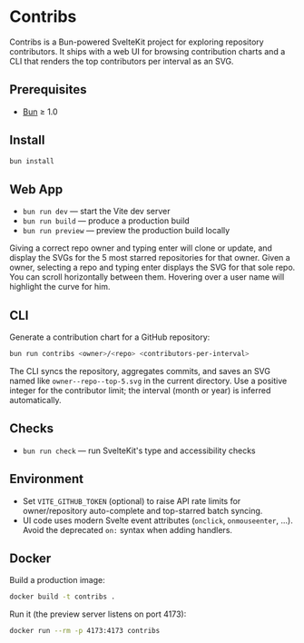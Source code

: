 # Contribs

Contribs is a Bun-powered SvelteKit project for exploring repository contributors. It ships with a web UI for browsing contribution charts and a CLI that renders the top contributors per interval as an SVG.

## Prerequisites
- [Bun](https://bun.sh/) ≥ 1.0

## Install
```bash
bun install
```

## Web App
- `bun run dev` &mdash; start the Vite dev server
- `bun run build` &mdash; produce a production build
- `bun run preview` &mdash; preview the production build locally

Giving a correct repo owner and typing enter will clone or update, and display the SVGs for the 5 most starred 
repositories for that owner.
Given a owner, selecting a repo and  typing enter displays the SVG for that sole repo.
You can scroll horizontally between them.
Hovering over a user name will highlight the curve for him.


## CLI
Generate a contribution chart for a GitHub repository:
```bash
bun run contribs <owner>/<repo> <contributors-per-interval>
```

The CLI syncs the repository, aggregates commits, and saves an SVG named like `owner--repo--top-5.svg` in the current directory. Use a positive integer for the contributor limit; the interval (month or year) is inferred automatically.

## Checks
- `bun run check` &mdash; run SvelteKit's type and accessibility checks

## Environment
- Set `VITE_GITHUB_TOKEN` (optional) to raise API rate limits for owner/repository auto-complete and top-starred batch syncing.
- UI code uses modern Svelte event attributes (`onclick`, `onmouseenter`, ...). Avoid the deprecated `on:` syntax when adding handlers.

## Docker

Build a production image:

```bash
docker build -t contribs .
```

Run it (the preview server listens on port 4173):

```bash
docker run --rm -p 4173:4173 contribs
```
